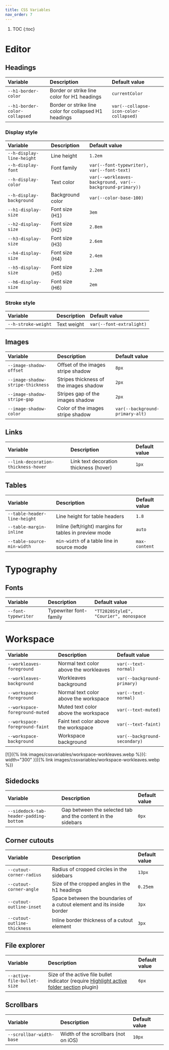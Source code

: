 ```yaml
---
title: CSS Variables
nav_order: 7
---
```


1. TOC
{:toc}

# Editor

## Headings

| Variable | Description | Default value |
|:---------|:------------|:--------------|
| `--h1-border-color` | Border or strike line color for H1 headings | `currentColor` |
| `--h1-border-color-collapsed` | Border or strike line color for collapsed H1 headings | `var(--collapse-icon-color-collapsed)` |

### Display style

| Variable | Description | Default value |
|:---------|:------------|:--------------|
| `--h-display-line-height` | Line height      | `1.2em` |
| `--h-display-font`        | Font family      | `var(--font-typewriter), var(--font-text)` |
| `--h-display-color`       | Text color       | `var(--workleaves-background, var(--background-primary))` |
| `--h-display-background`  | Background color | `var(--color-base-100)` |
| `--h1-display-size`       | Font size (H1)   | `3em`   |
| `--h2-display-size`       | Font size (H2)   | `2.8em` |
| `--h3-display-size`       | Font size (H3)   | `2.6em` |
| `--h4-display-size`       | Font size (H4)   | `2.4em` |
| `--h5-display-size`       | Font size (H5)   | `2.2em` |
| `--h6-display-size`       | Font size (H6)   | `2em`   |

### Stroke style

| Variable | Description | Default value |
|:---------|:------------|:--------------|
| `--h-stroke-weight` | Text weight | `var(--font-extralight)` |


## Images

| Variable | Description | Default value |
|:---------|:------------|:--------------|
| `--image-shadow-offset`           | Offset of the images stripe shadow     | `8px`                           |
| `--image-shadow-stripe-thickness` | Stripes thickness of the images shadow | `2px`                           |
| `--image-shadow-stripe-gap`       | Stripes gap of the images shadow       | `2px`                           |
| `--image-shadow-color`            | Color of the images stripe shadow      | `var(--background-primary-alt)` |

## Links

| Variable | Description | Default value |
|:---------|:------------|:--------------|
| `--link-decoration-thickness-hover` | Link text decoration thickness (hover) | `1px` |

## Tables

| Variable | Description | Default value |
|:---------|:------------|:--------------|
| `--table-header-line-height` | Line height for table headers | `1.8` |
| `--table-margin-inline`      | Inline (left/right) margins for tables in preview mode | `auto` |
| `--table-source-min-width`   | `min-width` of a table line in source mode | `max-content` |


# Typography

## Fonts

| Variable | Description | Default value |
|:---------|:------------|:--------------|
| `--font-typewriter` | Typewriter font-family | `"TT2020StyleE", "Courier", monospace` |



# Workspace

| Variable | Description | Default value |
|:---------|:------------|:--------------|
| `--workleaves-foreground`      | Normal text color above the workleaves | `var(--text-normal)`          |
| `--workleaves-background`      | Workleaves background                  | `var(--background-primary)`   |
| `--workspace-foreground`       | Normal text color above the workspace  | `var(--text-normal)`          |
| `--workspace-foreground-muted` | Muted text color above the workspace   | `var(--text-muted)`           |
| `--workspace-foreground-faint` | Faint text color above the workspace   | `var(--text-faint)`           |
| `--workspace-background`       | Workspace background                   | `var(--background-secondary)` |

[![]({% link images/cssvariables/workspace-workleaves.webp %}){: width="300" }]({% link images/cssvariables/workspace-workleaves.webp %})

## Sidedocks

| Variable | Description | Default value |
|:---------|:------------|:--------------|
| `--sidedock-tab-header-padding-bottom` | Gap between the selected tab and the content in the sidebars | `0px` |

## Corner cutouts

| Variable | Description | Default value |
|:---------|:------------|:--------------|
| `--cutout-corner-radius`     | Radius of cropped circles in the sidebars                              | `13px`   |
| `--cutout-corner-angle`      | Size of the cropped angles in the h1 headings                          | `0.25em` |
| `--cutout-outline-inset`     | Space between the boundaries of a cutout element and its inside border | `3px`    |
| `--cutout-outline-thickness` | Inline border thickness of a cutout element                            | `3px`    |

## File explorer

| Variable | Description | Default value |
|:---------|:------------|:--------------|
| `--active-file-bullet-size` | Size of the active file bullet indicator (require [Highlight active folder section](https://github.com/justanotherjurastudent/highlight-active-folder-section) plugin) | `6px` |

## Scrollbars

| Variable | Description | Default value |
|:---------|:------------|:--------------|
| `--scrollbar-width-base` | Width of the scrollbars (not on iOS) | `10px` |
